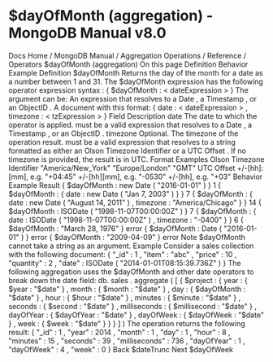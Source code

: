 # $dayOfMonth (aggregation) - MongoDB Manual v8.0


Docs Home / MongoDB Manual / Aggregation Operations / Reference / Operators $dayOfMonth (aggregation) On this page Definition Behavior Example Definition $dayOfMonth Returns the day of the month for a date as a number between 1 and 31. The $dayOfMonth expression has the following operator expression syntax : { $dayOfMonth : < dateExpression > } The argument can be: An expression that resolves to a Date , a Timestamp , or an ObjectID . A document with this format: { date : < dateExpression > , timezone : < tzExpression > } Field Description date The date to which the operator is applied. <dateExpression> must be a valid expression that resolves to a Date , a Timestamp ,
or an ObjectID . timezone Optional. The timezone of the operation result. <tzExpression> must be a valid expression that resolves to a string formatted as either
an Olson Timezone Identifier or a UTC Offset .
If no timezone is provided, the result is in UTC. Format Examples Olson Timezone Identifier "America/New_York" "Europe/London" "GMT" UTC Offset +/-[hh]:[mm], e.g. "+04:45" +/-[hh][mm], e.g. "-0530" +/-[hh], e.g. "+03" Behavior Example Result { $dayOfMonth : new Date ( "2016-01-01" ) } 1 { $dayOfMonth : { date : new Date ( "Jan 7, 2003" ) } } 7 { $dayOfMonth : { date : new Date ( "August 14, 2011" ) , timezone : "America/Chicago" } } 14 { $dayOfMonth : ISODate ( "1998-11-07T00:00:00Z" ) } 7 { $dayOfMonth : { date : ISODate ( "1998-11-07T00:00:00Z" ) , timezone : "-0400" } } 6 { $dayOfMonth : "March 28, 1976" } error { $dayOfMonth : Date ( "2016-01-01" ) } error { $dayOfMonth : "2009-04-09" } error Note $dayOfMonth cannot take a string as an argument. Example Consider a sales collection with the following document: { "_id" : 1 , "item" : "abc" , "price" : 10 , "quantity" : 2 , "date" : ISODate ( "2014-01-01T08:15:39.736Z" ) } The following aggregation uses the $dayOfMonth and other
date operators to break down the date field: db. sales . aggregate ( [ { $project : { year : { $year : "$date" } , month : { $month : "$date" } , day : { $dayOfMonth : "$date" } , hour : { $hour : "$date" } , minutes : { $minute : "$date" } , seconds : { $second : "$date" } , milliseconds : { $millisecond : "$date" } , dayOfYear : { $dayOfYear : "$date" } , dayOfWeek : { $dayOfWeek : "$date" } , week : { $week : "$date" } } } ] ) The operation returns the following result: { "_id" : 1 , "year" : 2014 , "month" : 1 , "day" : 1 , "hour" : 8 , "minutes" : 15 , "seconds" : 39 , "milliseconds" : 736 , "dayOfYear" : 1 , "dayOfWeek" : 4 , "week" : 0 } Back $dateTrunc Next $dayOfWeek
